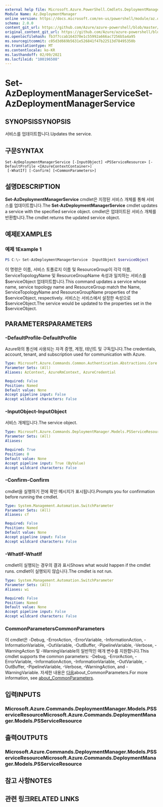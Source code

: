 ```yaml
---
external help file: Microsoft.Azure.PowerShell.Cmdlets.DeploymentManager.dll-Help.xml
Module Name: Az.DeploymentManager
online version: https://docs.microsoft.com/en-us/powershell/module/az.deploymentmanager/set-azdeploymentmanagerservice
schema: 2.0.0
content_git_url: https://github.com/Azure/azure-powershell/blob/master/src/DeploymentManager/DeploymentManager/help/Set-AzDeploymentManagerService.md
original_content_git_url: https://github.com/Azure/azure-powershell/blob/master/src/DeploymentManager/DeploymentManager/help/Set-AzDeploymentManagerService.md
ms.openlocfilehash: fb3f7ccab164370e1c55992a666ac7256b5a4a95
ms.sourcegitcommit: c05d3d669b5631e526841f47b22513d78495350b
ms.translationtype: MT
ms.contentlocale: ko-KR
ms.lasthandoff: 02/09/2021
ms.locfileid: "100196508"
---
```

# <span data-ttu-id="a0d15-101">Set-AzDeploymentManagerService</span><span class="sxs-lookup"><span data-stu-id="a0d15-101">Set-AzDeploymentManagerService</span></span>

## <span data-ttu-id="a0d15-102">SYNOPSIS</span><span class="sxs-lookup"><span data-stu-id="a0d15-102">SYNOPSIS</span></span>
<span data-ttu-id="a0d15-103">서비스를 업데이트합니다.</span><span class="sxs-lookup"><span data-stu-id="a0d15-103">Updates the service.</span></span>

## <span data-ttu-id="a0d15-104">구문</span><span class="sxs-lookup"><span data-stu-id="a0d15-104">SYNTAX</span></span>

```
Set-AzDeploymentManagerService [-InputObject] <PSServiceResource> [-DefaultProfile <IAzureContextContainer>]
 [-WhatIf] [-Confirm] [<CommonParameters>]
```

## <span data-ttu-id="a0d15-105">설명</span><span class="sxs-lookup"><span data-stu-id="a0d15-105">DESCRIPTION</span></span>
<span data-ttu-id="a0d15-106">**Set-AzDeploymentManagerService** cmdlet은 지정된 서비스 개체를 통해 서비스를 업데이트합니다.</span><span class="sxs-lookup"><span data-stu-id="a0d15-106">The **Set-AzDeploymentManagerService** cmdlet updates a service with the specified service object.</span></span>
<span data-ttu-id="a0d15-107">cmdlet은 업데이트된 서비스 개체를 반환합니다.</span><span class="sxs-lookup"><span data-stu-id="a0d15-107">The cmdlet returns the updated service object.</span></span>

## <span data-ttu-id="a0d15-108">예제</span><span class="sxs-lookup"><span data-stu-id="a0d15-108">EXAMPLES</span></span>

### <span data-ttu-id="a0d15-109">예제 1</span><span class="sxs-lookup"><span data-stu-id="a0d15-109">Example 1</span></span>
```powershell
PS C:\> Set-AzDeploymentManagerService -InputObject $serviceObject
```

<span data-ttu-id="a0d15-110">이 명령은 이름, 서비스 토폴로지 이름 및 ResourceGroup이 각각 이름, ServiceTopologyName 및 ResourceGroupName 속성과 일치하는 서비스를 $serviceObject 업데이트합니다.</span><span class="sxs-lookup"><span data-stu-id="a0d15-110">This command updates a service whose name, service topology name and ResourceGroup match the Name, ServiceTopologyName and ResourceGroupName properties of the $serviceObject, respectively.</span></span>
<span data-ttu-id="a0d15-111">서비스는 서비스에서 설정한 속성으로 $serviceObject.</span><span class="sxs-lookup"><span data-stu-id="a0d15-111">The service would be updated to the properties set in the $serviceObject.</span></span>

## <span data-ttu-id="a0d15-112">PARAMETERS</span><span class="sxs-lookup"><span data-stu-id="a0d15-112">PARAMETERS</span></span>

### <span data-ttu-id="a0d15-113">-DefaultProfile</span><span class="sxs-lookup"><span data-stu-id="a0d15-113">-DefaultProfile</span></span>
<span data-ttu-id="a0d15-114">Azure와의 통신에 사용되는 자격 증명, 계정, 테넌트 및 구독입니다.</span><span class="sxs-lookup"><span data-stu-id="a0d15-114">The credentials, account, tenant, and subscription used for communication with Azure.</span></span>

```yaml
Type: Microsoft.Azure.Commands.Common.Authentication.Abstractions.Core.IAzureContextContainer
Parameter Sets: (All)
Aliases: AzContext, AzureRmContext, AzureCredential

Required: False
Position: Named
Default value: None
Accept pipeline input: False
Accept wildcard characters: False
```

### <span data-ttu-id="a0d15-115">-InputObject</span><span class="sxs-lookup"><span data-stu-id="a0d15-115">-InputObject</span></span>
<span data-ttu-id="a0d15-116">서비스 개체입니다.</span><span class="sxs-lookup"><span data-stu-id="a0d15-116">The service object.</span></span>

```yaml
Type: Microsoft.Azure.Commands.DeploymentManager.Models.PSServiceResource
Parameter Sets: (All)
Aliases:

Required: True
Position: 0
Default value: None
Accept pipeline input: True (ByValue)
Accept wildcard characters: False
```

### <span data-ttu-id="a0d15-117">-Confirm</span><span class="sxs-lookup"><span data-stu-id="a0d15-117">-Confirm</span></span>
<span data-ttu-id="a0d15-118">cmdlet을 실행하기 전에 확인 메시지가 표시됩니다.</span><span class="sxs-lookup"><span data-stu-id="a0d15-118">Prompts you for confirmation before running the cmdlet.</span></span>

```yaml
Type: System.Management.Automation.SwitchParameter
Parameter Sets: (All)
Aliases: cf

Required: False
Position: Named
Default value: None
Accept pipeline input: False
Accept wildcard characters: False
```

### <span data-ttu-id="a0d15-119">-WhatIf</span><span class="sxs-lookup"><span data-stu-id="a0d15-119">-WhatIf</span></span>
<span data-ttu-id="a0d15-120">cmdlet이 실행되는 경우의 결과 표시</span><span class="sxs-lookup"><span data-stu-id="a0d15-120">Shows what would happen if the cmdlet runs.</span></span>
<span data-ttu-id="a0d15-121">cmdlet이 실행되지 않습니다.</span><span class="sxs-lookup"><span data-stu-id="a0d15-121">The cmdlet is not run.</span></span>

```yaml
Type: System.Management.Automation.SwitchParameter
Parameter Sets: (All)
Aliases: wi

Required: False
Position: Named
Default value: None
Accept pipeline input: False
Accept wildcard characters: False
```

### <span data-ttu-id="a0d15-122">CommonParameters</span><span class="sxs-lookup"><span data-stu-id="a0d15-122">CommonParameters</span></span>
<span data-ttu-id="a0d15-123">이 cmdlet은 -Debug, -ErrorAction, -ErrorVariable, -InformationAction, -InformationVariable, -OutVariable, -OutBuffer, -PipelineVariable, -Verbose, -WarningAction 및 -WarningVariable의 일반적인 매개 변수를 지원합니다.</span><span class="sxs-lookup"><span data-stu-id="a0d15-123">This cmdlet supports the common parameters: -Debug, -ErrorAction, -ErrorVariable, -InformationAction, -InformationVariable, -OutVariable, -OutBuffer, -PipelineVariable, -Verbose, -WarningAction, and -WarningVariable.</span></span> <span data-ttu-id="a0d15-124">자세한 내용은 [다음](http://go.microsoft.com/fwlink/?LinkID=113216)about_CommonParameters.</span><span class="sxs-lookup"><span data-stu-id="a0d15-124">For more information, see [about_CommonParameters](http://go.microsoft.com/fwlink/?LinkID=113216).</span></span>

## <span data-ttu-id="a0d15-125">입력</span><span class="sxs-lookup"><span data-stu-id="a0d15-125">INPUTS</span></span>

### <span data-ttu-id="a0d15-126">Microsoft.Azure.Commands.DeploymentManager.Models.PSServiceResource</span><span class="sxs-lookup"><span data-stu-id="a0d15-126">Microsoft.Azure.Commands.DeploymentManager.Models.PSServiceResource</span></span>

## <span data-ttu-id="a0d15-127">출력</span><span class="sxs-lookup"><span data-stu-id="a0d15-127">OUTPUTS</span></span>

### <span data-ttu-id="a0d15-128">Microsoft.Azure.Commands.DeploymentManager.Models.PSServiceResource</span><span class="sxs-lookup"><span data-stu-id="a0d15-128">Microsoft.Azure.Commands.DeploymentManager.Models.PSServiceResource</span></span>

## <span data-ttu-id="a0d15-129">참고 사항</span><span class="sxs-lookup"><span data-stu-id="a0d15-129">NOTES</span></span>

## <span data-ttu-id="a0d15-130">관련 링크</span><span class="sxs-lookup"><span data-stu-id="a0d15-130">RELATED LINKS</span></span>
